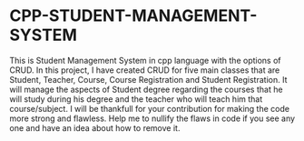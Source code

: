 # CPP-STUDENT-MANAGEMENT-SYSTEM
This is Student Management System in cpp language with the options of CRUD.
In this project, I have created CRUD for five main classes that are Student, Teacher, Course, Course Registration and Student Registration.
It will manage the aspects of Student degree regarding the courses that he will study during his degree and the teacher who will teach him that course/subject.
I will be thankfull for your contribution for making the code more strong and flawless.
Help me to nullify the flaws in code if you see any one and have an idea about how to remove it.
